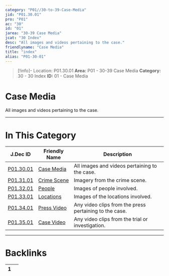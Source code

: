 ```yaml
---
category: "P01//30-to-39-Case-Media"
jid: "P01.30.01"
pro: "P01"
ac: "30"
id: "01"
jarea: "30-39 Case Media"
jcat: "30 Index"
desc: "All images and videos pertaining to the case."
friendlyname: "Case Media"
title: "index"
alias: "P01-30-01"
---
```

>[!info]- Location: P01.30.01
>**Area:** P01 - 30-39 Case Media
>**Category:** 30 - 30 Index
>**ID:** 01 - Case Media

# Case Media

All images and videos pertaining to the case.



---
# In This Category

| J.Dec ID                                                                      | Friendly Name                                                                   | Description                                            |
| ----------------------------------------------------------------------------- | ------------------------------------------------------------------------------- | ------------------------------------------------------ |
| [P01.30.01](index.md)                | [Case Media](index.md)                 | All images and videos pertaining to the case.          |
| [P01.31.01](./31-Crime-Scene/index.md) | [Crime Scene](./31-Crime-Scene/index.md) | Imagery from the crime scene.                          |
| [P01.32.01](./32-People/index.md)      | [People](./32-People/index.md)           | Images of people involved.                             |
| [P01.33.01](./33-Locations/index.md)   | [Locations](./33-Locations/index.md)     | Images of the locations involved.                      |
| [P01.34.01](./34-Press-Video/index.md) | [Press Video](./34-Press-Video/index.md) | Any video clips from the press pertaining to the case. |
| [P01.35.01](./35-Case-Video/index.md)  | [Case Video](./35-Case-Video/index.md)   | Any video clips from the trial or investigation.       |


---
# Backlinks
<div><table class="dataview table-view-table"><thead class="table-view-thead"><tr class="table-view-tr-header"><th class="table-view-th"><span></span><span class="dataview small-text">1</span></th><th class="table-view-th"><span></span></th></tr></thead><tbody class="table-view-tbody"></tbody></table></div>